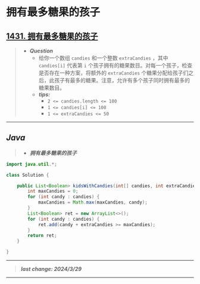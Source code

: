 # 拥有最多糖果的孩子

## [1431. 拥有最多糖果的孩子](https://leetcode.cn/problems/kids-with-the-greatest-number-of-candies/)

> - ***Question***
>   - 给你一个数组 `candies` 和一个整数 `extraCandies` ，其中 `candies[i]` 代表第 `i` 个孩子拥有的糖果数目。对每一个孩子，检查是否存在一种方案，将额外的 `extraCandies` 个糖果分配给孩子们之后，此孩子有最多的糖果。注意，允许有多个孩子同时拥有最多的糖果数目。
>   - ***tips:***
>     - `2 <= candies.length <= 100`
>     - `1 <= candies[i] <= 100`
>     - `1 <= extraCandies <= 50`

---

## *Java*

> - ***拥有最多糖果的孩子***

```java
import java.util.*;

class Solution {

    public List<Boolean> kidsWithCandies(int[] candies, int extraCandies) {
        int maxCandies = 0;
        for (int candy : candies) {
            maxCandies = Math.max(maxCandies, candy);
        }
        List<Boolean> ret = new ArrayList<>();
        for (int candy : candies) {
            ret.add(candy + extraCandies >= maxCandies);
        }
        return ret;
    }

}
```

---

> ***last change: 2024/3/29***

---
